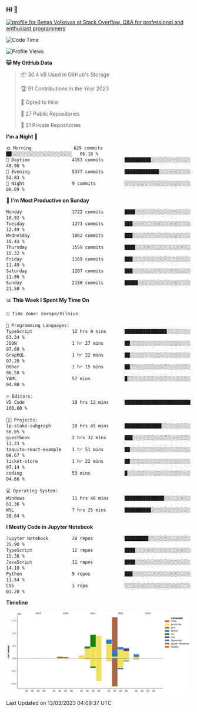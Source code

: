 ### Hi 👋
<a href="https://stackoverflow.com/users/14954249/benas-volkovas"><img src="https://stackoverflow.com/users/flair/14954249.png?theme=dark" width="208" height="58" alt="profile for Benas Volkovas at Stack Overflow, Q&amp;A for professional and enthusiast programmers" title="profile for Benas Volkovas at Stack Overflow, Q&amp;A for professional and enthusiast programmers"></a>

<!--START_SECTION:waka-->
![Code Time](http://img.shields.io/badge/Code%20Time-1%2C321%20hrs%2029%20mins-blue)

![Profile Views](http://img.shields.io/badge/Profile%20Views-0-blue)

**🐱 My GitHub Data** 

> 📦 30.4 kB Used in GitHub's Storage 
 > 
> 🏆 91 Contributions in the Year 2023
 > 
> 💼 Opted to Hire
 > 
> 📜 27 Public Repositories 
 > 
> 🔑 21 Private Repositories 
 > 
**I'm a Night 🦉** 

```text
🌞 Morning                629 commits         ██░░░░░░░░░░░░░░░░░░░░░░░   06.18 % 
🌆 Daytime                4163 commits        ██████████░░░░░░░░░░░░░░░   40.90 % 
🌃 Evening                5377 commits        █████████████░░░░░░░░░░░░   52.83 % 
🌙 Night                  9 commits           ░░░░░░░░░░░░░░░░░░░░░░░░░   00.09 % 
```
📅 **I'm Most Productive on Sunday** 

```text
Monday                   1722 commits        ████░░░░░░░░░░░░░░░░░░░░░   16.92 % 
Tuesday                  1271 commits        ███░░░░░░░░░░░░░░░░░░░░░░   12.49 % 
Wednesday                1062 commits        ███░░░░░░░░░░░░░░░░░░░░░░   10.43 % 
Thursday                 1559 commits        ████░░░░░░░░░░░░░░░░░░░░░   15.32 % 
Friday                   1169 commits        ███░░░░░░░░░░░░░░░░░░░░░░   11.49 % 
Saturday                 1207 commits        ███░░░░░░░░░░░░░░░░░░░░░░   11.86 % 
Sunday                   2188 commits        █████░░░░░░░░░░░░░░░░░░░░   21.50 % 
```


📊 **This Week I Spent My Time On** 

```text
🕑︎ Time Zone: Europe/Vilnius

💬 Programming Languages: 
TypeScript               12 hrs 9 mins       ████████████████░░░░░░░░░   63.34 % 
JSON                     1 hr 27 mins        ██░░░░░░░░░░░░░░░░░░░░░░░   07.60 % 
GraphQL                  1 hr 22 mins        ██░░░░░░░░░░░░░░░░░░░░░░░   07.20 % 
Other                    1 hr 15 mins        ██░░░░░░░░░░░░░░░░░░░░░░░   06.58 % 
YAML                     57 mins             █░░░░░░░░░░░░░░░░░░░░░░░░   04.98 % 

🔥 Editors: 
VS Code                  19 hrs 12 mins      █████████████████████████   100.00 % 

🐱‍💻 Projects: 
lp-stake-subgraph        10 hrs 45 mins      ██████████████░░░░░░░░░░░   56.05 % 
guestbook                2 hrs 32 mins       ███░░░░░░░░░░░░░░░░░░░░░░   13.23 % 
taquito-react-example    1 hr 51 mins        ██░░░░░░░░░░░░░░░░░░░░░░░   09.67 % 
ticket-store             1 hr 22 mins        ██░░░░░░░░░░░░░░░░░░░░░░░   07.14 % 
coding                   53 mins             █░░░░░░░░░░░░░░░░░░░░░░░░   04.66 % 

💻 Operating System: 
Windows                  11 hrs 46 mins      ███████████████░░░░░░░░░░   61.36 % 
WSL                      7 hrs 25 mins       ██████████░░░░░░░░░░░░░░░   38.64 % 
```

**I Mostly Code in Jupyter Notebook** 

```text
Jupyter Notebook         28 repos            █████████░░░░░░░░░░░░░░░░   35.90 % 
TypeScript               12 repos            ████░░░░░░░░░░░░░░░░░░░░░   15.38 % 
JavaScript               11 repos            ████░░░░░░░░░░░░░░░░░░░░░   14.10 % 
Python                   9 repos             ███░░░░░░░░░░░░░░░░░░░░░░   11.54 % 
CSS                      1 repo              ░░░░░░░░░░░░░░░░░░░░░░░░░   01.28 % 
```



**Timeline**

![Lines of Code chart](https://raw.githubusercontent.com/BenasVolkovas/BenasVolkovas/main/assets/bar_graph.png)


 Last Updated on 13/03/2023 04:09:37 UTC
<!--END_SECTION:waka-->
